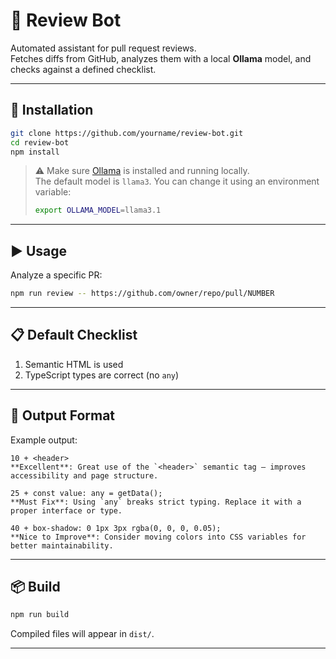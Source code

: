 # 🤖 Review Bot

Automated assistant for pull request reviews.  
Fetches diffs from GitHub, analyzes them with a local **Ollama** model, and checks against a defined checklist.

---

## 🚀 Installation

```bash
git clone https://github.com/yourname/review-bot.git
cd review-bot
npm install
```

> ⚠️ Make sure [Ollama](https://ollama.ai) is installed and running locally.  
> The default model is `llama3`. You can change it using an environment variable:
>
> ```bash
> export OLLAMA_MODEL=llama3.1
> ```

---

## ▶️ Usage

Analyze a specific PR:

```bash
npm run review -- https://github.com/owner/repo/pull/NUMBER
```

---

## 📋 Default Checklist

1. Semantic HTML is used
2. TypeScript types are correct (no `any`)

---

## 📝 Output Format

Example output:

```
10 + <header>
**Excellent**: Great use of the `<header>` semantic tag — improves accessibility and page structure.

25 + const value: any = getData();
**Must Fix**: Using `any` breaks strict typing. Replace it with a proper interface or type.

40 + box-shadow: 0 1px 3px rgba(0, 0, 0, 0.05);
**Nice to Improve**: Consider moving colors into CSS variables for better maintainability.
```

---

## 📦 Build

```bash
npm run build
```

Compiled files will appear in `dist/`.

---
